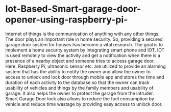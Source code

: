 # Iot-Based-Smart-garage-door-opener-using-raspberry-pi-
Internet of things is the communication of anything with any other things. The door plays an important role in home security. So, providing a secured garage door system for  houses has become a vital research. The goal is to implement   a home security system by integrating smart phone and IOT.   IOT is used remotely to view the activity and get a notification when there is a presence of a nearby object and someone    tries to access garage door.   Here, Raspberry Pi, ultrasonic sensor etc. are utilized to provide an alarming system that has the ability to notify the owner and allow the owner to access to unlock and lock door through mobile app and stores the time and duration of each activity to the database so that the owner can track usability of vehicles and things by the family members and usability of garage. It also helps the owner to protect the garage from the intruder. Smart Garage Door lock also allows to reduce the fuel consumption by vehicle and reduce time wastage by providing easy access to unlock door.
